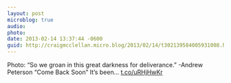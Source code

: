 ```yaml
---
layout: post
microblog: true
audio: 
photo: 
date: 2013-02-14 13:37:44 -0600
guid: http://craigmcclellan.micro.blog/2013/02/14/t302139584005931008.html
---
```

Photo: “So we groan in this great darkness for deliverance.” -Andrew Peterson “Come Back Soon” It’s been... [t.co/uRHjHwKr](http://t.co/uRHjHwKr)

